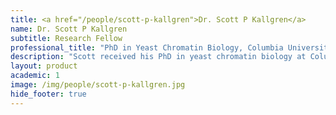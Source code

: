 ```yaml
---
title: <a href="/people/scott-p-kallgren">Dr. Scott P Kallgren</a>
name: Dr. Scott P Kallgren
subtitle: Research Fellow
professional_title: "PhD in Yeast Chromatin Biology, Columbia University, Postdoctoral Fellow (2014-2017), Scientist, Bioinformatics at Moderna Therapeutics"  # Joined professional titles
description: "Scott received his PhD in yeast chromatin biology at Columbia and joined the Bioinformatics Informatics Research Training (BIRT) program and the Park lab. He worked to gain expertise in computational biology to complement his wet-lab skills.He is now working as a Bioinformatics Scientist at Moderna Therapeutics."
layout: product
academic: 1
image: /img/people/scott-p-kallgren.jpg
hide_footer: true
---
```

